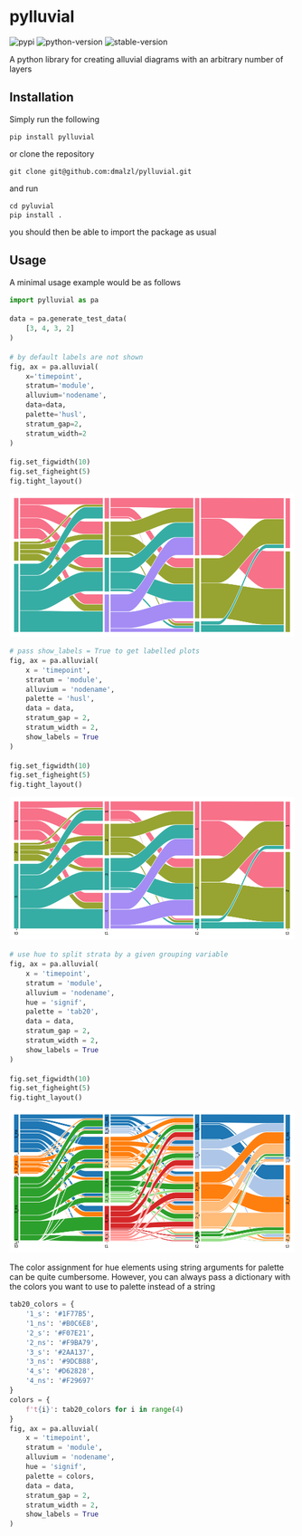 # pylluvial
![pypi](https://img.shields.io/badge/pypi-v1.1.1-blue)
![python-version](https://img.shields.io/badge/Python->=3.9-blue)
![stable-version](https://img.shields.io/badge/version-1.1.1-blue)

A python library for creating alluvial diagrams with an arbitrary number of layers

## Installation
Simply run the following
```commandline
pip install pylluvial
```
or clone the repository 
```commandline
git clone git@github.com:dmalzl/pylluvial.git
```
and run
```commandline
cd pyluvial
pip install .
```
you should then be able to import the package as usual

## Usage
A minimal usage example would be as follows

```python
import pylluvial as pa

data = pa.generate_test_data(
    [3, 4, 3, 2]
)

# by default labels are not shown
fig, ax = pa.alluvial(
    x='timepoint',
    stratum='module',
    alluvium='nodename',
    data=data,
    palette='husl',
    stratum_gap=2,
    stratum_width=2
)

fig.set_figwidth(10)
fig.set_figheight(5)
fig.tight_layout()
```
![](/example/without_labels.png)
```python
# pass show_labels = True to get labelled plots
fig, ax = pa.alluvial(
    x = 'timepoint',
    stratum = 'module',
    alluvium = 'nodename',
    palette = 'husl',
    data = data,
    stratum_gap = 2,
    stratum_width = 2,
    show_labels = True
)

fig.set_figwidth(10)
fig.set_figheight(5)
fig.tight_layout()
```
![](/example/with_labels.png)
```python
# use hue to split strata by a given grouping variable
fig, ax = pa.alluvial(
    x = 'timepoint',
    stratum = 'module',
    alluvium = 'nodename',
    hue = 'signif',
    palette = 'tab20',
    data = data,
    stratum_gap = 2,
    stratum_width = 2,
    show_labels = True
)

fig.set_figwidth(10)
fig.set_figheight(5)
fig.tight_layout()
```
![](/example/with_hue.png)

The color assignment for hue elements using string arguments for palette can be quite cumbersome.
However, you can always pass a dictionary with the colors you want to use to palette instead of a string
```python
tab20_colors = {
    '1_s': '#1F77B5',
    '1_ns': '#B0C6E8',
    '2_s': '#F07E21',
    '2_ns': '#F9BA79',
    '3_s': '#2AA137',
    '3_ns': '#9DCB88',
    '4_s': '#D62828',
    '4_ns': '#F29697'
}
colors = {
    f't{i}': tab20_colors for i in range(4)
}
fig, ax = pa.alluvial(
    x = 'timepoint',
    stratum = 'module',
    alluvium = 'nodename',
    hue = 'signif',
    palette = colors,
    data = data,
    stratum_gap = 2,
    stratum_width = 2,
    show_labels = True
)
```

